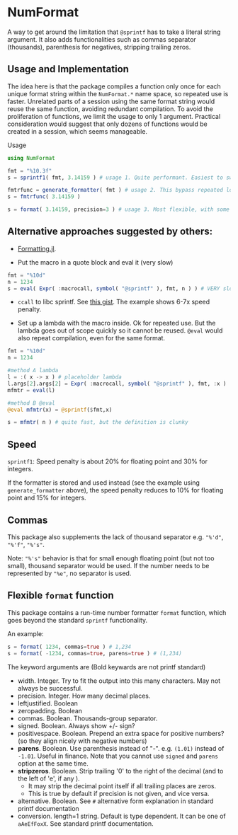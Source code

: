 # NumFormat

A way to get around the limitation that `@sprintf` has to take a literal string argument.
It also adds functionalities such as commas separator (thousands), parenthesis for negatives,
stripping trailing zeros.

## Usage and Implementation

The idea here is that the package compiles a function only once for each unique
format string within the `NumFormat.*` name space, so repeated use is faster.
Unrelated parts of a session using the same format string would reuse the same
function, avoiding redundant compilation. To avoid the proliferation of
functions, we limit the usage to only 1 argument. Practical consideration
would suggest that only dozens of functions would be created in a session, which
seems manageable.

Usage
```julia
using NumFormat

fmt = "%10.3f"
s = sprintf1( fmt, 3.14159 ) # usage 1. Quite performant. Easiest to switch to.

fmtrfunc = generate_formatter( fmt ) # usage 2. This bypass repeated lookup of cached function. Most performant.
s = fmtrfunc( 3.14159 )

s = format( 3.14159, precision=3 ) # usage 3. Most flexible, with some non-printf options. Least performant.
```

## Alternative approaches suggested by others:

* [Formatting.jl](https://github.com/lindahua/Formatting.jl).

* Put the macro in a quote block and eval it (very slow)
```julia
fmt = "%10d"
n = 1234
s = eval( Expr( :macrocall, symbol( "@sprintf" ), fmt, n ) ) # VERY slow, 1000x penalty
```
* `ccall` to libc sprintf. See [this gist](https://gist.github.com/dpo/11000433). The
example shows 6-7x speed penalty.

* Set up a lambda with the macro inside. Ok for repeated use. But the lambda
goes out of scope quickly so it cannot be reused. `@eval` would also repeat
compilation, even for the same format.
```julia
fmt = "%10d"
n = 1234

#method A lambda
l = :( x -> x ) # placeholder lambda
l.args[2].args[2] = Expr( :macrocall, symbol( "@sprintf" ), fmt, :x )
mfmtr = eval(l)

#method B @eval
@eval mfmtr(x) = @sprintf($fmt,x)

s = mfmtr( n ) # quite fast, but the definition is clunky
```

## Speed

`sprintf1`: Speed penalty is about 20% for floating point and 30% for integers.

If the formatter is stored and used instead (see the example using `generate_formatter` above),
the speed penalty reduces to 10% for floating point and 15% for integers.

## Commas

This package also supplements the lack of thousand separator e.g. `"%'d"`, `"%'f"`, `"%'s"`.

Note: `"%'s"` behavior is that for small enough floating point (but not too small),
thousand separator would be used. If the number needs to be represented by `"%e"`, no
separator is used.

## Flexible `format` function

This package contains a run-time number formatter `format` function, which goes beyond
the standard `sprintf` functionality.

An example:
```julia
s = format( 1234, commas=true ) # 1,234
s = format( -1234, commas=true, parens=true ) # (1,234)
```

The keyword arguments are (Bold keywards are not printf standard)

* width. Integer. Try to fit the output into this many characters. May not always be successful.
* precision. Integer. How many decimal places.
* leftjustified. Boolean
* zeropadding. Boolean
* commas. Boolean. Thousands-group separator.
* signed. Boolean. Always show +/- sign?
* positivespace. Boolean. Prepend an extra space for positive numbers? (so they align nicely with negative numbers)
* **parens**. Boolean. Use parenthesis instead of "-". e.g. `(1.01)` instead of `-1.01`. Useful in finance. Note that
  you cannot use `signed` and `parens` option at the same time.
* **stripzeros**. Boolean. Strip trailing '0' to the right of the decimal (and to the left of 'e', if any ).
   * It may strip the decimal point itself if all trailing places are zeros.
   * This is true by default if precision is not given, and vice versa.
* alternative. Boolean. See `#` alternative form explanation in standard printf documentation
* conversion. length=1 string. Default is type dependent. It can be one of `aAeEfFoxX`. See standard
  printf documentation.
